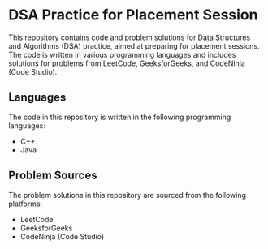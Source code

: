 # DSA Practice for Placement Session

This repository contains code and problem solutions for Data Structures and Algorithms (DSA) practice,
aimed at preparing for placement sessions. The code is written in various programming languages and
includes solutions for problems from LeetCode, GeeksforGeeks, and CodeNinja (Code Studio).

## Languages
The code in this repository is written in the following programming languages:
  - C++
  - Java


## Problem Sources

The problem solutions in this repository are sourced from the following platforms:

  - LeetCode
  - GeeksforGeeks
  - CodeNinja (Code Studio)
